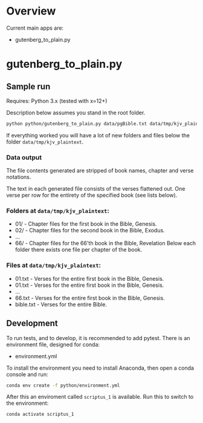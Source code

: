 # Overview
Current main apps are:
 * gutenberg_to_plain.py

# gutenberg_to_plain.py
## Sample run
Requires: Python 3.x (tested with x=12+)

Description below assumes you stand in the root folder.

```bash
python python/gutenberg_to_plain.py data/pgBible.txt data/tmp/kjv_plaintext
```
If everything worked you will have a lot of new folders and files below the folder ```data/tmp/kjv_plaintext```.

### Data output
The file contents generated are stripped of book names, chapter and verse notations.

The text in each generated file consists of the verses flattened out. One verse per row for the entirety of the specified book (see lists below).

### Folders at ```data/tmp/kjv_plaintext```:
* 01/ - Chapter files for the first book in the Bible, Genesis.
* 02/ - Chapter files for the second book in the Bible, Exodus.
* ...
* 66/ - Chapter files for the 66'th book in the Bible, Revelation
Below each folder there exists one file per chapter of the book.

### Files at ```data/tmp/kjv_plaintext```:
* 01.txt - Verses for the entire first book in the Bible, Genesis.
* 01.txt - Verses for the entire first book in the Bible, Genesis.
* ...
* 66.txt - Verses for the entire first book in the Bible, Genesis.
* bible.txt - Verses for the entire Bible.

## Development
To run tests, and to develop, it is recommended to add pytest.
There is an environment file, designed for conda:
 * environment.yml

To install the environment you need to install Anaconda, then open a conda console and run:
```bash
conda env create -f python/environment.yml
```
After this an enviroment called ```scriptus_1``` is available.
Run this to switch to the environment:
```bash
conda activate scriptus_1
```
